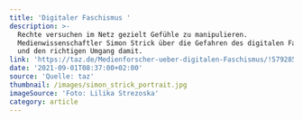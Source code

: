 ```yaml
---
title: 'Digitaler Faschismus '
description: >-
  Rechte versuchen im Netz gezielt Gefühle zu manipulieren.
  Medienwissenschaftler Simon Strick über die Gefahren des digitalen Faschismus
  und den richtigen Umgang damit.
link: 'https://taz.de/Medienforscher-ueber-digitalen-Faschismus/!5792856/'
date: '2021-09-01T08:37:00+02:00'
source: 'Quelle: taz'
thumbnail: /images/simon_strick_portrait.jpg
imageSource: 'Foto: Lilika Strezoska'
category: article
---
```


